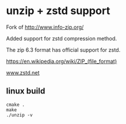 # unzip + zstd support
Fork of http://www.info-zip.org/

Added support for zstd compression method.

The zip 6.3 format has official support for zstd.

https://en.wikipedia.org/wiki/ZIP_(file_format)

www.zstd.net

## linux build

```
cmake .
make
./unzip -v
```

